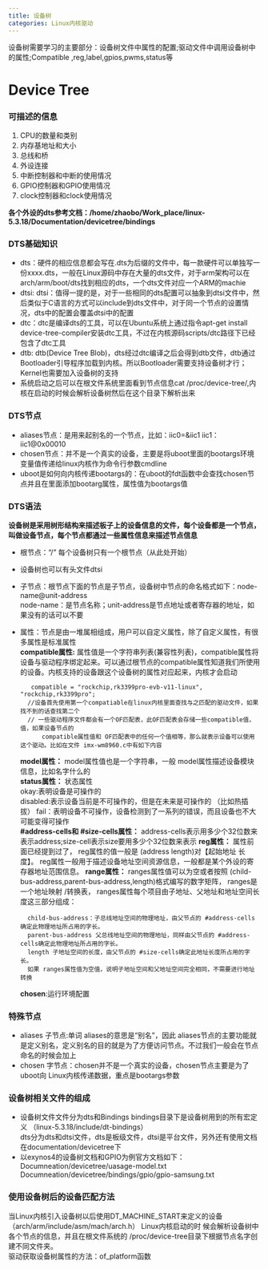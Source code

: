 ```yaml
---
title: 设备树 
categories: Linux内核驱动    
---
```


设备树需要学习的主要部分：设备树文件中属性的配置;驱动文件中调用设备树中的属性;Compatible ,reg,label,gpios,pwms,status等


<!--more-->  



# Device Tree  
### 可描述的信息  
1. CPU的数量和类别  
2. 内存基地址和大小  
3. 总线和桥  
4. 外设连接  
5. 中断控制器和中断的使用情况  
6. GPIO控制器和GPIO使用情况  
7. clock控制器和clock使用情况

**各个外设的dts参考文档：/home/zhaobo/Work_place/linux-5.3.18/Documentation/devicetree/bindings**  
### DTS基础知识  
* dts：硬件的相应信息都会写在.dts为后缀的文件中，每一款硬件可以单独写一份xxxx.dts，一般在Linux源码中存在大量的dts文件，对于arm架构可以在arch/arm/boot/dts找到相应的dts，一个dts文件对应一个ARM的machie  
* dtsi: dtsi：值得一提的是，对于一些相同的dts配置可以抽象到dtsi文件中，然后类似于C语言的方式可以include到dts文件中，对于同一个节点的设置情况，dts中的配置会覆盖dtsi中的配置  
* dtc：dtc是编译dts的工具，可以在Ubuntu系统上通过指令apt-get install device-tree-compiler安装dtc工具，不过在内核源码scripts/dtc路径下已经包含了dtc工具  
* dtb: dtb(Device Tree Blob)，dts经过dtc编译之后会得到dtb文件，dtb通过Bootloader引导程序加载到内核。所以Bootloader需要支持设备树才行；Kernel也需要加入设备树的支持  
* 系统启动之后可以在根文件系统里面看到节点信息cat /proc/device-tree/,内核在启动的时候会解析设备树然后在这个目录下解析出来  
### DTS节点  
* aliases节点：是用来起别名的一个节点，比如：iic0=&iic1     iic1：iic1@0x00010  
* chosen节点：并不是一个真实的设备，主要是将uboot里面的bootargs环境变量值传递给linux内核作为命令行参数cmdline  
* uboot是如何向内核传递bootargs的：在uboot的fdt函数中会查找chosen节点并且在里面添加bootarg属性，属性值为bootargs值   

### DTS语法  
**设备树是采用树形结构来描述板子上的设备信息的文件，每个设备都是一个节点，叫做设备节点，每个节点都通过一些属性信息来描述节点信息**  
* 根节点：“/” 每个设备树只有一个根节点（从此处开始）  
* 设备树也可以有头文件dtsi  
* 子节点：根节点下面的节点是子节点，设备树中节点的命名格式如下：node-name@unit-address  
    node-name：是节点名称；unit-address是节点地址或者寄存器的地址，如果没有的话可以不要  
* 属性：节点是由一堆属相组成，用户可以自定义属性，除了自定义属性，有很多属性是标准属性  
    **compatible属性:** 属性值是一个字符串列表(兼容性列表)，compatible属性将设备与驱动程序绑定起来。可以通过根节点的compatible属性知道我们所使用的设备。内核支持的设备跟这个设备树的属性对应起来，内核才会启动 
                    
         compatible = "rockchip,rk3399pro-evb-v11-linux", "rockchip,rk3399pro";   
        //设备首先使用第一个compatiable在linux内核里面查找与之匹配的驱动文件，如果找不到的话查找第二个
        // 一些驱动程序文件都会有一个OF匹配表，此OF匹配表会存储一些compatible值，值，如果设备节点的
            compatible属性值和 OF匹配表中的任何一个值相等，那么就表示设备可以使用这个驱动。比如在文件 imx-wm8960.c中有如下内容
    **model属性：** model属性值也是一个字符串，一般 model属性描述设备模块信息，比如名字什么的  
    **status属性：** 状态属性     
        okay:表明设备是可操作的  
        disabled:表示设备当前是不可操作的，但是在未来是可操作的 （比如热插拔） 
        fail：表明设备不可操作，设备检测到了一系列的错误，而且设备也不大可能变得可操作  
    **#address-cells和 #size-cells属性：** address-cells表示用多少个32位数来表示address;size-cell表示size要用多少个32位数来表示 
    **reg属性：** 属性前面已经提到过了， reg属性的值一般是 (address length)对【起始地址 长度】。 reg属性一般用于描述设备地址空间资源信息，一般都是某个外设的寄存器地址范围信息。
    **range属性：** ranges属性值可以为空或者按照 (child-bus-address,parent-bus-address,length)格式编写的数字矩阵， ranges是一个地址映射 /转换表， ranges属性每个项目由子地址、父地址和地址空间长度这三部分组成： 
        
        child-bus-address：子总线地址空间的物理地址，由父节点的 #address-cells确定此物理地址所占用的字长。
        parent-bus-address 父总线地址空间的物理地址，同样由父节点的 #address-cells确定此物理地址所占用的字长。 
        length 子地址空间的长度，由父节点的 #size-cells确定此地址长度所占用的字长。
        如果 ranges属性值为空值，说明子地址空间和父地址空间完全相同，不需要进行地址转换
    **chosen**:运行环境配置  

### 特殊节点  
* aliases 子节点:单词 aliases的意思是“别名”，因此 aliases节点的主要功能就是定义别名，定义别名的目的就是为了方便访问节点。不过我们一般会在节点命名的时候会加上  
* chosen 字节点：chosen并不是一个真实的设备，chosen节点主要是为了 uboot向 Linux内核传递数据，重点是bootargs参数    

### 设备树相关文件的组成 
* 设备树文件文件分为dts和Bindings 
    bindings目录下是设备树用到的所有宏定义 （linux-5.3.18/include/dt-bindings）   
    dts分为dts和dtsi文件，dts是板级文件，dtsi是平台文件，另外还有使用文档在documentation/devicetree下
* 以exynos4的设备树文档和GPIO为例官方文档如下：
    Documneation/devicetree/uasage-model.txt
    Documneation/devicetree/bindings/gpio/gpio-samsung.txt  
    
### 使用设备树后的设备匹配方法  
当Linux内核引入设备树以后使用DT_MACHINE_START来定义的设备（arch/arm/include/asm/mach/arch.h） 
Linux内核启动的时 候会解析设备树中各个节点的信息，并且在根文件系统的 /proc/device-tree目录下根据节点名字创建不同文件夹。   
驱动获取设备树属性的方法：of_platform函数  
  

        



        


